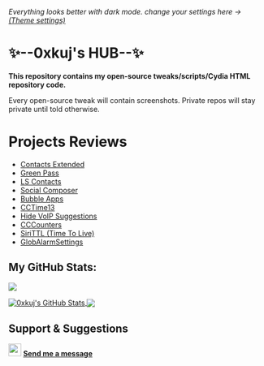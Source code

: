_Everything looks better with dark mode. change your settings here -> [(Theme settings)](https://github.com/settings/appearance)_

# ✨--0xkuj's HUB--✨

**This repository contains my open-source tweaks/scripts/Cydia HTML repository code.**

Every open-source tweak will contain screenshots.
Private repos will stay private until told otherwise.

# Projects Reviews
* [Contacts Extended](https://www.idownloadblog.com/2021/08/03/contacts-extended/)
* [Green Pass](https://ioshacker.com/news/green-pass-tweak-lets-you-display-any-photo-with-an-activator-gesture)
* [LS Contacts](https://www.idownloadblog.com/2020/10/10/ls-contacts/)
* [Social Composer](https://www.idownloadblog.com/2020/12/20/social-composer/)
* [Bubble Apps](https://kubadownload.com/news/bubble-apps-tweak/)
* [CCTime13](https://www.newsbreak.com/news/2045886123156/cctime13-adds-a-time-indicator-to-the-status-bar-in-control-center)
* [Hide VoIP Suggestions](https://www.idownloadblog.com/2021/08/26/hide-voip-suggestions/)
* [CCCounters](https://kubadownload.com/news/cccounters/)
* [SiriTTL (Time To Live)](https://www.idownloadblog.com/2020/06/27/siri-ttl/)
* [GlobAlarmSettings](https://www.techacrobat.com/best-unc0ver-jailbreak-tweaks/#44_Glob_Alarm_Settings)


## My GitHub Stats:

![](https://github-profile-summary-cards.vercel.app/api/cards/profile-details?username=0xkuj&theme=dracula)

<a href="#stats">
  <img align="center" src="https://github-readme-stats.vercel.app/api/top-langs/?username=0xkuj&include_all_commits=true&count_private=true&theme=dracula&hide=Perl" alt="0xkuj's GitHub Stats">
</a>

<a href="#stats">
  <img align="center" src="https://github-readme-stats.vercel.app/api?username=0xkuj&include_all_commits=true&theme=dracula&show_icons=true&count_private=true">
</a>

## Support & Suggestions
<img src="https://www.lter-europe.net/document-archive/image-gallery/albums/logos/TwitterLogo_55acee.png/image" width="25px"> **[Send me a message](https://twitter.com/omrkujman)**


<!--
**0xkuj/0xkuj** is a ✨ _special_ ✨ repository
-->
